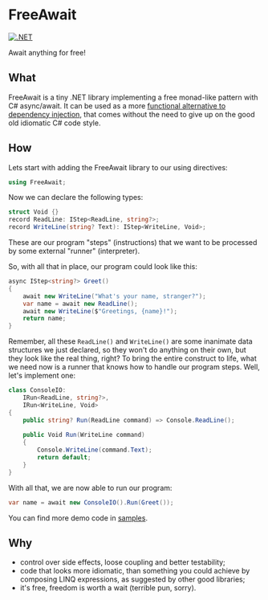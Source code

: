 # FreeAwait
[![.NET](https://github.com/yuretz/FreeAwait/actions/workflows/build.yml/badge.svg)](https://github.com/yuretz/FreeAwait/actions/workflows/build.yml)

Await anything for free!

## What
FreeAwait is a tiny .NET library implementing a free monad-like pattern with C# async/await. It can be used as a more [functional alternative to dependency injection](https://blog.ploeh.dk/2017/01/27/from-dependency-injection-to-dependency-rejection/), that comes without the need to give up on the good old idiomatic C# code style.

## How
Lets start with adding the FreeAwait library to our using directives:
```csharp
using FreeAwait;
```

Now we can declare the following types:
```csharp
struct Void {}
record ReadLine: IStep<ReadLine, string?>;
record WriteLine(string? Text): IStep<WriteLine, Void>;
```
These are our program "steps" (instructions) that we want to be processed by some external "runner" (interpreter).

So, with all that in place, our program could look like this:
```csharp
async IStep<string?> Greet()
{
    await new WriteLine("What's your name, stranger?");
    var name = await new ReadLine();
    await new WriteLine($"Greetings, {name}!");
    return name;
}
```

Remember, all these `ReadLine()` and `WriteLine()` are some inanimate data structures we just declared, so they won't do anything on their own, but they look like the real thing, right? To bring the entire construct to life, what we need now is a runner that knows how to handle our program steps. Well, let's implement one:
```csharp
class ConsoleIO:
    IRun<ReadLine, string?>,
    IRun<WriteLine, Void>
{
    public string? Run(ReadLine command) => Console.ReadLine();
   
    public Void Run(WriteLine command)
    {
        Console.WriteLine(command.Text);
        return default;
    }
}
```

With all that, we are now able to run our program:
```csharp
var name = await new ConsoleIO().Run(Greet());
```

You can find more demo code in [samples](./samples).

## Why
- control over side effects, loose coupling and better testability;
- code that looks more idiomatic, than something you could achieve by composing LINQ expressions, as suggested by other good libraries;
- it's free, freedom is worth a wait (terrible pun, sorry).
